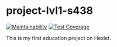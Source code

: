# project-lvl1-s438
[![Maintainability](https://api.codeclimate.com/v1/badges/a99a88d28ad37a79dbf6/maintainability)](https://codeclimate.com/github/pdronenko/project-lvl1-s438)
[![Test Coverage](https://api.codeclimate.com/v1/badges/a99a88d28ad37a79dbf6/test_coverage)](https://codeclimate.com/github/pdronenko/project-lvl1-s438)

This is my first education project on Hexlet.
